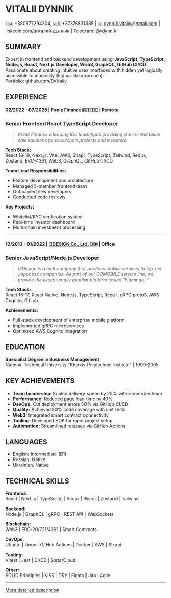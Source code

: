 # VITALII DYNNIK

🇺🇦 +380677294304, 🇲🇩 +37376831385 | ✉️ [dynnik.vitaliy@gmail.com](mailto:dynnik.vitaliy@gmail.com) | [linkedin.com/виталий-дынник](https://www.linkedin.com/in/виталий-дынник-73ba0b80/) | Telegram: [@vdynnik](https://t.me/vdynnik)

## SUMMARY

Expert in frontend and backend development using **JavaScript, TypeScript, Node.js, React, Next.js Developer, Web3, GraphQL, GitHub CI/CD**.  
Passionate about creating intuitive user interfaces with hidden yet logically accessible functionality (Figma-like approach).  
Portfolio: [github.com/DVitaliy](https://github.com/DVitaliy)

## EXPERIENCE

#### 02/2022 - 07/2025 | [Poolz Finance](https://www.poolz.finance/) 🇵🇹🇮🇱 | Remote

### Senior Frontend React TypeScript Developer

> _Poolz Finance a leading IDO launchpad providing end-to-end token sale solutions for blockchain projects and investors_

**Tech Stack:**  
React 18-19, Next.js, Vite, AWS, Strapi, TypeScript, Tailwind, Redux, Zustand, ERC-4361, Web3, GraphQL, GitHub CI/CD

**Team Lead Responsibilities:**

- Feature development and architecture
- Managed 5-member frontend team
- Onboarded new developers
- Conducted code reviews

**Key Projects:**

- Whitelist/KYC verification system
- Real-time investor dashboard
- Multi-chain investment processing

---

#### 10/2013 - 01/2022 | [i3DESIGN Co., Ltd.](https://www.i3design.jp/) 🇯🇵 | Office

### Senior JavaScript/Node.js Developer

> _i3Design is a tech company that provides mobile services to top-tier Japanese
> companies. As part of our GOMOBILE service line, we provide the exceptionally popular
> platform called "Flamingo,
> "_

**Tech Stack:**  
React 16-17, React Native, Node.js, TypeScript, Recoil, gRPC proto3, AWS Cognito, GitLab

**Achievements:**

- Full-stack development of enterprise mobile platform
- Implemented gRPC microservices
- Optimized AWS Cognito integration

## EDUCATION

**Specialist Degree in Business Management**  
National Technical University "Kharkiv Polytechnic Institute" | 1999-2005

## KEY ACHIEVEMENTS

- **Team Leadership:** Scaled delivery speed by 25% with 5-member team
- **Performance:** Reduced page load time by 40%
- **DevOps:** Cut deployment errors 50% via GitHub CI/CD
- **Quality:** Achieved 80% code coverage with unit tests
- **Web3:** Integrated smart contract connectivity
- **Tooling:** Developed SDK for rapid project setup
- **Automation:** Streamlined releases via GitHub Actions

## LANGUAGES

- English: Intermediate (B1)
- Russian: Native
- Ukrainian: Native

## TECHNICAL SKILLS

**Frontend:**  
React | Next.js | TypeScript | Redux | Recoil | Zustand | Tailwind

**Backend:**  
Node.js | GraphQL | gRPC | REST API | WebSockets

**Blockchain:**  
Web3 | ERC-20/721/4361 | Smart Contracts

**DevOps:**  
Ubuntu | Linux | GitHub Actions | Docker | AWS | Strapi

**Testing:**  
Vitest | Jest | CI/CD | SonarCloud

**Other:**  
SOLID Principles | KISS | DRY | Figma | Jira | Agile

---

[More detailed description](https://github.com/DVitaliy/DVitaliy/blob/main/resume.md)
